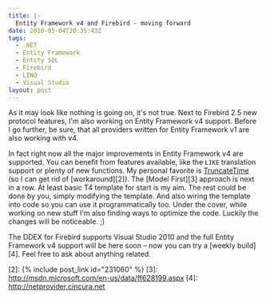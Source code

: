 ```yaml
---
title: |-
  Entity Framework v4 and Firebird - moving forward
date: 2010-05-04T20:35:43Z
tags:
  - .NET
  - Entity Framework
  - Entity SQL
  - Firebird
  - LINQ
  - Visual Studio
layout: post
---
```

As it may look like nothing is going on, it's not true. Next to Firebird 2.5 new protocol features, I'm also working on Entity Framework v4 support. Before I go further, be sure, that all providers written for Entity Framework v1 are also working with v4.

In fact right now all the major improvements in Entity Framework v4 are supported. You can benefit from features available, like the `LIKE` translation support or plenty of new functions. My personal favorite is [TruncateTime][1] (so I can get rid of [workaround][2]). The [Model First][3] approach is next in a row. At least basic T4 template for start is my aim. The rest could be done by you, simply modifying the template. And also wiring the template into code so you can use it programmatically too. Under the cover, while working on new stuff I'm also finding ways to optimize the code. Luckily the changes will be noticeable. ;)

The DDEX for Firebird supports Visual Studio 2010 and the full Entity Framework v4 support will be here soon – now you can try a [weekly build][4].  Feel free to ask about anything related.

[1]: http://msdn.microsoft.com/en-us/library/dd395596(VS.100).aspx
[2]: {% include post_link id="231060" %}
[3]: http://msdn.microsoft.com/en-us/data/ff628199.aspx
[4]: http://netprovider.cincura.net